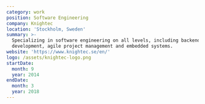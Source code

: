 ```yaml
---
category: work
position: Software Engineering
company: Knightec
location: 'Stockholm, Sweden'
summary: >-
  Specializing in software engineering on all levels, including backend
  development, agile project management and embedded systems.
website: 'https://www.knightec.se/en/'
logo: /assets/knightec-logo.png
startDate:
  month: 9
  year: 2014
endDate:
  month: 3
  year: 2018
---
```

